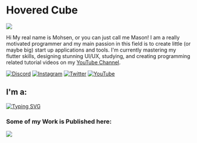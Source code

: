 # Hovered Cube

![](https://github-readme-streak-stats.herokuapp.com/?user=hoveredcube&theme=gotham&hide_border=false)

<p>
  Hi My real name is Mohsen, or you can just call me Mason! I am a really motivated programmer and my main passion in this field is to create little (or maybe big) start up applications and tools. I'm currently mastering my flutter skills, designing stunning UI/UX, studying, and creating programming related tutorial videos on my <a href="https://www.youtube.com/@HoveredCubeOfficial/">YouTube Channel</a>.
</p>

[![Discord](https://img.shields.io/badge/Discord-%237289DA.svg?logo=discord&logoColor=white)](https://discord.gg/https://discord.gg/qFYGzZFGrZ) [![Instagram](https://img.shields.io/badge/Instagram-%23E4405F.svg?logo=Instagram&logoColor=white)](https://instagram.com/https://www.instagram.com/hoveredcube/) [![Twitter](https://img.shields.io/badge/Twitter-%231DA1F2.svg?logo=Twitter&logoColor=white)](https://twitter.com/https://twitter.com/hoveredcube) [![YouTube](https://img.shields.io/badge/YouTube-%23FF0000.svg?logo=YouTube&logoColor=white)](https://youtube.com/@https://www.youtube.com/c/HoveredCubeOfficial) 


<h2 align="left">I'm a:</h2>

[![Typing SVG](https://readme-typing-svg.demolab.com?font=Fira+Code&weight=900&size=27&duration=1700&pause=120&color=30CA98&multiline=true&repeat=false&random=false&width=250&height=200&lines=App+Developer;Graphic+Designer;Content+Creator;Student;Coffee+Lover;Gamer)](https://git.io/typing-svg)



<h3 align="left">Some of my Work is Published here:</h3>

<a href="https://github.com/MeowCompiles"> <image src="https://github.com/HoveredCube/HoveredCube/blob/main/meowcompiles.png"> </a>
